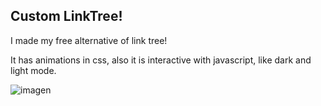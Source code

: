 ## Custom LinkTree!

I made my free alternative of link tree!

It has animations in css, also it is interactive with javascript, like dark and light mode.

![imagen](https://github.com/user-attachments/assets/be789bc0-3d2b-404f-8e96-2136cd42cb1c)
